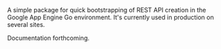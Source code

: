 A simple package for quick bootstrapping of REST API creation in the 
Google App Engine Go environment. It's currently used in production on 
several sites.

Documentation forthcoming.